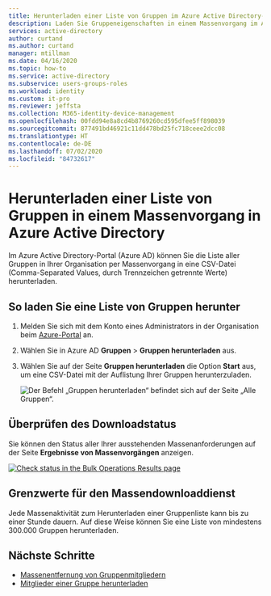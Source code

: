 ```yaml
---
title: Herunterladen einer Liste von Gruppen im Azure Active Directory-Portal | Microsoft-Dokumentation
description: Laden Sie Gruppeneigenschaften in einem Massenvorgang im Azure Admin Center in Azure Active Directory herunter.
services: active-directory
author: curtand
ms.author: curtand
manager: mtillman
ms.date: 04/16/2020
ms.topic: how-to
ms.service: active-directory
ms.subservice: users-groups-roles
ms.workload: identity
ms.custom: it-pro
ms.reviewer: jeffsta
ms.collection: M365-identity-device-management
ms.openlocfilehash: 00fdd94e8a8cd4b8769260cd595dfee5ff898039
ms.sourcegitcommit: 877491bd46921c11dd478bd25fc718ceee2dcc08
ms.translationtype: HT
ms.contentlocale: de-DE
ms.lasthandoff: 07/02/2020
ms.locfileid: "84732617"
---
```

# <a name="bulk-download-a-list-of-groups-in-azure-active-directory"></a>Herunterladen einer Liste von Gruppen in einem Massenvorgang in Azure Active Directory

Im Azure Active Directory-Portal (Azure AD) können Sie die Liste aller Gruppen in Ihrer Organisation per Massenvorgang in eine CSV-Datei (Comma-Separated Values, durch Trennzeichen getrennte Werte) herunterladen.

## <a name="to-download-a-list-of-groups"></a>So laden Sie eine Liste von Gruppen herunter

1. Melden Sie sich mit dem Konto eines Administrators in der Organisation beim [Azure-Portal](https://portal.azure.com) an.
1. Wählen Sie in Azure AD **Gruppen** > **Gruppen herunterladen** aus.
1. Wählen Sie auf der Seite **Gruppen herunterladen** die Option **Start** aus, um eine CSV-Datei mit der Auflistung Ihrer Gruppen herunterzuladen.

   ![Der Befehl „Gruppen herunterladen“ befindet sich auf der Seite „Alle Gruppen“.](./media/groups-bulk-download/bulk-download.png)

## <a name="check-download-status"></a>Überprüfen des Downloadstatus

Sie können den Status aller Ihrer ausstehenden Massenanforderungen auf der Seite **Ergebnisse von Massenvorgängen** anzeigen.

[![](media/groups-bulk-download/bulk-center.png "Check status in the Bulk Operations Results page")](media/groups-bulk-download/bulk-center.png#lightbox)

## <a name="bulk-download-service-limits"></a>Grenzwerte für den Massendownloaddienst

Jede Massenaktivität zum Herunterladen einer Gruppenliste kann bis zu einer Stunde dauern. Auf diese Weise können Sie eine Liste von mindestens 300.000 Gruppen herunterladen.

## <a name="next-steps"></a>Nächste Schritte

- [Massenentfernung von Gruppenmitgliedern](groups-bulk-remove-members.md)
- [Mitglieder einer Gruppe herunterladen](groups-bulk-download-members.md)
